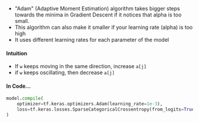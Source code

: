 - "Adam" (Adaptive Moment Estimation) algorithm takes bigger steps towards the minima in Gradient Descent if it notices that alpha is too small.
- This algorithm can also make it smaller if your learning rate (alpha) is too high
- It uses different learning rates for each parameter of the model

#### Intuition
- If `w` keeps moving in the same direction, increase `a[j]`
- if `w` keeps oscillating, then decrease `a[j]`

#### In Code...
```python
model.compile(
	optimizer=tf.keras.optimizers.Adam(learning_rate=1e-3),
	loss=tf.keras.losses.SparseCategoricalCrossentropy(from_logits=True)
)
```